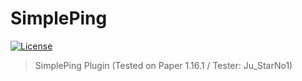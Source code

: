 # SimplePing

[![License](https://img.shields.io/github/license/VVSONIC14VV/SimplePing)](https://github.com/VVSONIC14VV/SimplePing/blob/master/LICENSE)

> SimplePing Plugin (Tested on Paper 1.16.1 / Tester: Ju_StarNo1)
